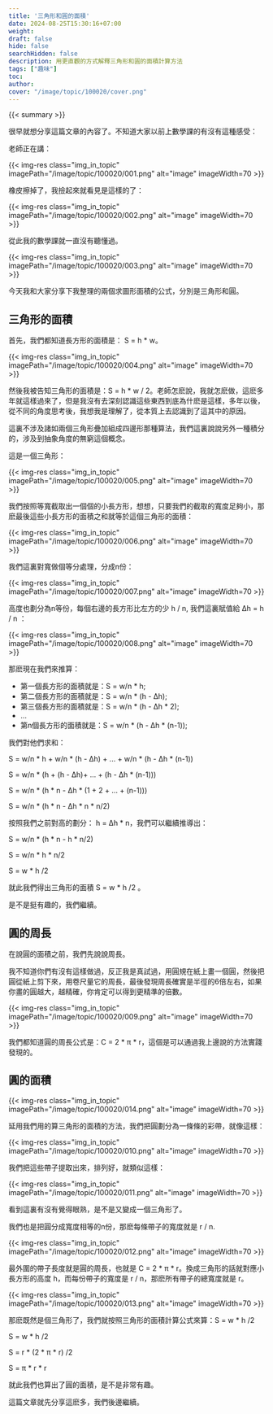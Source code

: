 ```yaml
---
title: '三角形和圓的面積'
date: 2024-08-25T15:30:16+07:00
weight: 
draft: false
hide: false
searchHidden: false
description: 用更直觀的方式解釋三角形和圓的面積計算方法
tags: ["趣味"]
toc: 
author:
cover: "/image/topic/100020/cover.png"
---
```


{{< summary >}}


很早就想分享這篇文章的內容了。不知道大家以前上數學課的有沒有這種感受：

老師正在講：

{{< img-res class="img_in_topic" imagePath="/image/topic/100020/001.png" alt="image" imageWidth=70 >}}

橡皮擦掉了，我撿起來就看見是這樣的了：

{{< img-res class="img_in_topic" imagePath="/image/topic/100020/002.png" alt="image" imageWidth=70 >}}

從此我的數學課就一直沒有聽懂過。

{{< img-res class="img_in_topic" imagePath="/image/topic/100020/003.png" alt="image" imageWidth=70 >}}


今天我和大家分享下我整理的兩個求圖形面積的公式，分別是三角形和圓。

## 三角形的面積

首先，我們都知道長方形的面積是： S = h * w。

{{< img-res class="img_in_topic" imagePath="/image/topic/100020/004.png" alt="image" imageWidth=70 >}}

然後我被告知三角形的面積是：S = h * w / 2。老師怎麽說，我就怎麽做，這麽多年就這樣過來了，但是我沒有去深刻認識這些東西到底為什麽是這樣，多年以後，從不同的角度思考後，我想我是理解了，從本質上去認識到了這其中的原因。

這裏不涉及諸如兩個三角形疊加組成四邊形那種算法，我們這裏說說另外一種積分的，涉及到抽象角度的無窮這個概念。

這是一個三角形：

{{< img-res class="img_in_topic" imagePath="/image/topic/100020/005.png" alt="image" imageWidth=70 >}}

我們按照等寬截取出一個個的小長方形，想想，只要我們的截取的寬度足夠小，那麽最後這些小長方形的面積之和就等於這個三角形的面積：

{{< img-res class="img_in_topic" imagePath="/image/topic/100020/006.png" alt="image" imageWidth=70 >}}

我們這裏對寬做個等分處理，分成n份：

{{< img-res class="img_in_topic" imagePath="/image/topic/100020/007.png" alt="image" imageWidth=70 >}}

高度也劃分為n等份，每個右邊的長方形比左方的少 h / n, 我們這裏賦值給 Δh = h / n ：

{{< img-res class="img_in_topic" imagePath="/image/topic/100020/008.png" alt="image" imageWidth=70 >}}

那麽現在我們來推算：

- 第一個長方形的面積就是：S = w/n * h;
- 第二個長方形的面積就是：S = w/n * (h - Δh);
- 第三個長方形的面積就是：S = w/n * (h - Δh * 2);
- ...
- 第n個長方形的面積就是：S = w/n * (h - Δh * (n-1));

我們對他們求和：

S = w/n * h + w/n * (h - Δh) + ... + w/n * (h - Δh * (n-1))

S = w/n * (h + (h - Δh)+ ... + (h - Δh * (n-1)))

S = w/n * (h * n - Δh * (1 + 2 + ... + (n-1)))

S = w/n * (h * n - Δh * n * n/2)

按照我們之前對高的劃分： h = Δh * n，我們可以繼續推導出：

S = w/n * (h * n - h * n/2)

S = w/n * h * n/2

S = w * h /2

就此我們得出三角形的面積 S = w * h /2 。

是不是挺有趣的，我們繼續。

## 圓的周長

在說圓的面積之前，我們先說說周長。

我不知道你們有沒有這樣做過，反正我是真試過，用圓規在紙上畫一個圓，然後把圓從紙上剪下來，用卷尺量它的周長，最後發現周長確實是半徑的6倍左右，如果你畫的圓越大，越精確，你肯定可以得到更精準的倍數。

{{< img-res class="img_in_topic" imagePath="/image/topic/100020/009.png" alt="image" imageWidth=70 >}}

我們都知道圓的周長公式是：C = 2 * π * r，這個是可以通過我上邊說的方法實踐發現的。

## 圓的面積

{{< img-res class="img_in_topic" imagePath="/image/topic/100020/014.png" alt="image" imageWidth=70 >}}

延用我們用的算三角形的面積的方法，我們把圓劃分為一條條的彩帶，就像這樣：

{{< img-res class="img_in_topic" imagePath="/image/topic/100020/010.png" alt="image" imageWidth=70 >}}

我們把這些帶子提取出來，排列好，就類似這樣：

{{< img-res class="img_in_topic" imagePath="/image/topic/100020/011.png" alt="image" imageWidth=70 >}}

看到這裏有沒有覺得眼熟，是不是又變成一個三角形了。

我們也是把圓分成寬度相等的n份，那麽每條帶子的寬度就是 r / n.

{{< img-res class="img_in_topic" imagePath="/image/topic/100020/012.png" alt="image" imageWidth=70 >}}

最外圍的帶子長度就是圓的周長，也就是 C = 2 * π * r。換成三角形的話就對應小長方形的高度 h，而每份帶子的寬度是 r / n，那麽所有帶子的總寬度就是 r。

{{< img-res class="img_in_topic" imagePath="/image/topic/100020/013.png" alt="image" imageWidth=70 >}}

那麽既然是個三角形了，我們就按照三角形的面積計算公式來算：S = w * h /2 

S = w * h /2 

S = r * (2 * π * r) /2 

S = π * r * r

就此我們也算出了圓的面積，是不是非常有趣。

這篇文章就先分享這麽多，我們後邊繼續。
